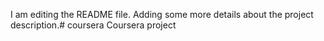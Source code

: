 I am editing the README file. Adding some more details about the project description.# coursera
Coursera project
